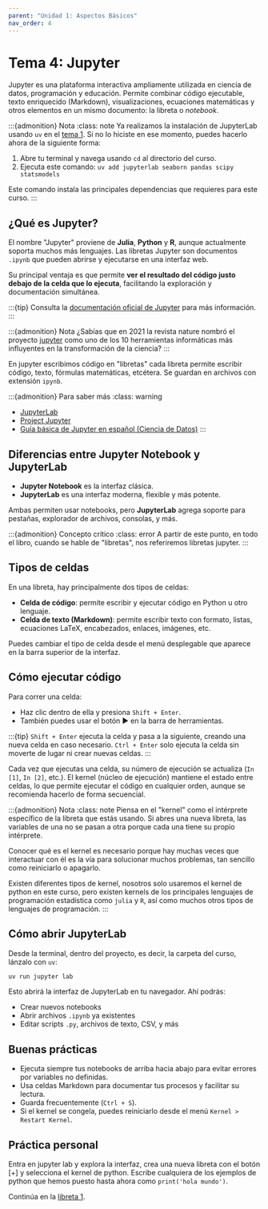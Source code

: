 ```yaml
---
parent: "Unidad 1: Aspectos Básicos"
nav_order: 4
---
```


# Tema 4: Jupyter

Jupyter es una plataforma interactiva ampliamente utilizada en ciencia de datos, programación y educación. Permite combinar código ejecutable, texto enriquecido (Markdown), visualizaciones, ecuaciones matemáticas y otros elementos en un mismo documento: la libreta o *notebook*.

:::{admonition} Nota
:class: note
Ya realizamos la instalación de JupyterLab usando `uv` en el [tema 1](<tema 1 - preparación.md>). Si no lo hiciste en ese momento, puedes hacerlo ahora de la siguiente forma:

1. Abre tu terminal y navega usando `cd` al directorio del curso.
2. Ejecuta este comando: `uv add jupyterlab seaborn pandas scipy statsmodels`

Este comando instala las principales dependencias que requieres para este curso.
:::

## ¿Qué es Jupyter?

El nombre "Jupyter" proviene de **Julia**, **Python** y **R**, aunque actualmente soporta muchos más lenguajes. Las libretas Jupyter son documentos `.ipynb` que pueden abrirse y ejecutarse en una interfaz web.

Su principal ventaja es que permite **ver el resultado del código justo debajo de la celda que lo ejecuta**, facilitando la exploración y documentación simultánea.

:::{tip}
Consulta la [documentación oficial de Jupyter](https://jupyter.org) para más información.
:::


:::{admonition} Nota
¿Sabías que en 2021 la revista nature nombró el proyecto [jupyter](https://www.nature.com/articles/d41586-021-00075-2) como uno de los 10 herramientas informáticas más influyentes en la transformación de la ciencia?
:::

En jupyter escribimos código en "libretas" cada libreta permite escribir código, texto, fórmulas matemáticas, etcétera. Se guardan en archivos con extensión `ipynb`.

:::{admonition} Para saber más
:class: warning
- [JupyterLab](https://jupyterlab.readthedocs.io/)
- [Project Jupyter](https://jupyter.org/)
- [Guía básica de Jupyter en español (Ciencia de Datos)](https://cienciadedatos.net/documentos/py08_jupyter.html)
:::



## Diferencias entre Jupyter Notebook y JupyterLab

- **Jupyter Notebook** es la interfaz clásica.
- **JupyterLab** es una interfaz moderna, flexible y más potente.

Ambas permiten usar notebooks, pero **JupyterLab** agrega soporte para pestañas, explorador de archivos, consolas, y más.

:::{admonition} Concepto crítico
:class: error
A partir de este punto, en todo el libro, cuando se hable de "libretas", nos referiremos libretas jupyter. 
:::

## Tipos de celdas

En una libreta, hay principalmente dos tipos de celdas:

- **Celda de código**: permite escribir y ejecutar código en Python u otro lenguaje.
- **Celda de texto (Markdown)**: permite escribir texto con formato, listas, ecuaciones LaTeX, encabezados, enlaces, imágenes, etc.

Puedes cambiar el tipo de celda desde el menú desplegable que aparece en la barra superior de la interfaz.

## Cómo ejecutar código

Para correr una celda:

- Haz clic dentro de ella y presiona `Shift + Enter`.
- También puedes usar el botón ▶️ en la barra de herramientas.

:::{tip}
`Shift + Enter` ejecuta la celda y pasa a la siguiente, creando una nueva celda en caso necesario.
`Ctrl + Enter` solo ejecuta la celda sin moverte de lugar ni crear nuevas celdas.
:::

Cada vez que ejecutas una celda, su número de ejecución se actualiza (`In [1]`, `In [2]`, etc.). El kernel (núcleo de ejecución) mantiene el estado entre celdas, lo que permite ejecutar el código en cualquier orden, aunque se recomienda hacerlo de forma secuencial.

:::{admonition} Nota
:class: note
Piensa en el "kernel" como el intérprete específico de la libreta que estás usando. 
Si abres una nueva libreta, las variables de una no se pasan a otra porque cada una tiene su propio intérprete.

Conocer qué es el kernel es necesario porque hay muchas veces que interactuar con él es la vía para solucionar muchos problemas, tan sencillo como reiniciarlo o apagarlo.

Existen diferentes tipos de kernel, nosotros solo usaremos el kernel de python en este curso, pero existen kernels de los principales lenguajes de programación estadística como `julia` y `R`, así como muchos otros tipos de lenguajes de programación.
:::
 
## Cómo abrir JupyterLab

Desde la terminal, dentro del proyecto, es decir, la carpeta del curso, lánzalo con `uv`:

```bash
uv run jupyter lab
```

Esto abrirá la interfaz de JupyterLab en tu navegador. Ahí podrás:

- Crear nuevos notebooks
- Abrir archivos `.ipynb` ya existentes
- Editar scripts `.py`, archivos de texto, CSV, y más

## Buenas prácticas

- Ejecuta siempre tus notebooks de arriba hacia abajo para evitar errores por variables no definidas.
- Usa celdas Markdown para documentar tus procesos y facilitar su lectura.
- Guarda frecuentemente (`Ctrl + S`).
- Si el kernel se congela, puedes reiniciarlo desde el menú `Kernel > Restart Kernel`.

## Práctica personal

Entra en jupyter lab y explora la interfaz, crea una nueva libreta con el botón \[+\] y selecciona el kernel de python.
Escribe cualquiera de los ejemplos de python que hemos puesto hasta ahora como `print('hola mundo')`.

Continúa en la [libreta 1](<libreta 1 - primera libreta.ipynb>).


